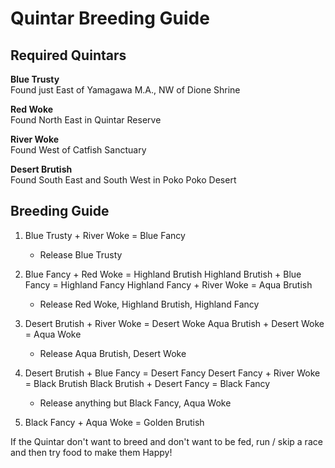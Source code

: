 # Quintar Breeding Guide

## Required Quintars

**Blue Trusty**<br>
Found just East of Yamagawa M.A., NW of Dione Shrine

**Red Woke**<br>
Found North East in Quintar Reserve

**River Woke**<br>
Found West of Catfish Sanctuary

**Desert Brutish**<br>
Found South East and South West in Poko Poko Desert

## Breeding Guide

1. Blue Trusty + River Woke = Blue Fancy
    - Release Blue Trusty

2. Blue Fancy + Red Woke = Highland Brutish
Highland Brutish + Blue Fancy = Highland Fancy
Highland Fancy + River Woke = Aqua Brutish
    - Release Red Woke, Highland Brutish, Highland Fancy

3. Desert Brutish + River Woke = Desert Woke
Aqua Brutish + Desert Woke = Aqua Woke
    - Release Aqua Brutish, Desert Woke

4. Desert Brutish + Blue Fancy = Desert Fancy
Desert Fancy + River Woke = Black Brutish
Black Brutish + Desert Fancy = Black Fancy
    - Release anything but Black Fancy, Aqua Woke

5. Black Fancy + Aqua Woke = Golden Brutish

If the Quintar don't want to breed and don't want to be fed, run / skip a race and then try food to make them Happy!